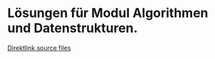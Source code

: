# Lösungen für Modul Algorithmen und Datenstrukturen.
  

 [Direktlink source files](src/main/java/ch/hslu/ad/)
